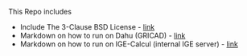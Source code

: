 This Repo includes
- Include The 3-Clause BSD License - [link](https://github.com/GEOS-Chem-IGE/Getting-started/blob/main/LICENSE)
- Markdown on how to run on Dahu (GRICAD) - [link](https://github.com/GEOS-Chem-IGE/Getting-started/blob/main/Dahu.md)
- Markdown on how to run on IGE-Calcul (internal IGE server) - [link](https://github.com/GEOS-Chem-IGE/Getting-started/blob/main/ige-calcul.md)

